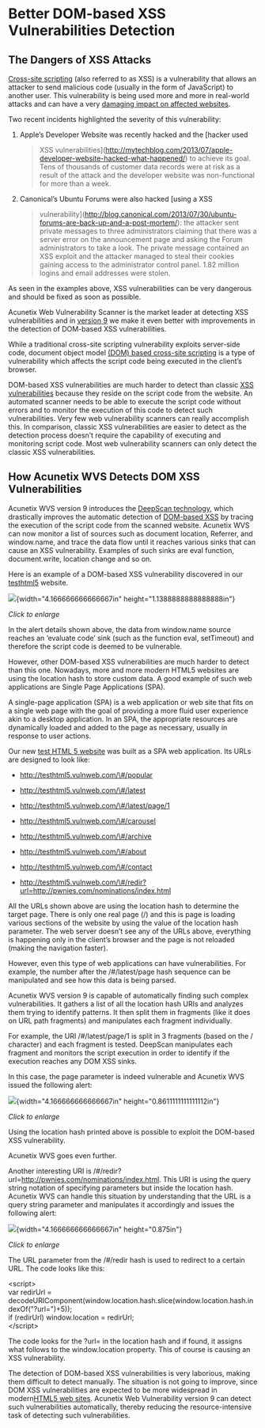 **Better DOM-based XSS Vulnerabilities Detection**
==================================================

**The Dangers of XSS Attacks**
------------------------------

[Cross-site scripting](http://www.acunetix.com/websitesecurity/xss/)
(also referred to as XSS) is a vulnerability that allows an attacker to
send malicious code (usually in the form of JavaScript) to another user.
This vulnerability is being used more and more in real-world attacks and
can have a very [damaging impact on affected
websites](http://www.ehackingnews.com/2013/01/yahoo-mail-accounts-hacked-by-dom-based.html).

Two recent incidents highlighted the severity of this vulnerability:

1.  Apple’s Developer Website was recently hacked and the [hacker used
    > XSS
    > vulnerabilities](http://mytechblog.com/2013/07/apple-developer-website-hacked-what-happened/)
    > to achieve its goal. Tens of thousands of customer data records
    > were at risk as a result of the attack and the developer website
    > was non-functional for more than a week.

2.  Canonical’s Ubuntu Forums were also hacked [using a XSS
    > vulnerability](http://blog.canonical.com/2013/07/30/ubuntu-forums-are-back-up-and-a-post-mortem/):
    > the attacker sent private messages to three administrators
    > claiming that there was a server error on the announcement page
    > and asking the Forum administrators to take a look. The private
    > message contained an XSS exploit and the attacker managed to steal
    > their cookies gaining access to the administrator control panel.
    > 1.82 million logins and email addresses were stolen.

As seen in the examples above, XSS vulnerabilities can be very dangerous
and should be fixed as soon as possible.

Acunetix Web Vulnerability Scanner is the market leader at detecting XSS
vulnerabilities and in [version
9](http://www.acunetix.com/vulnerability-scanner/) we make it even
better with improvements in the detection of DOM-based XSS
vulnerabilities.

While a traditional cross-site scripting vulnerability exploits
server-side code, document object model [(DOM) based cross-site
scripting](http://www.acunetix.com/blog/web-security-zone/articles/dom-xss-explained/)
is a type of vulnerability which affects the script code being executed
in the client’s browser.

DOM-based XSS vulnerabilities are much harder to detect than classic
[XSS vulnerabilities](https://www.acunetix.com/websitesecurity/xss/)
because they reside on the script code from the website. An automated
scanner needs to be able to execute the script code without errors and
to monitor the execution of this code to detect such vulnerabilities.
Very few web vulnerability scanners can really accomplish this. In
comparison, classic XSS vulnerabilities are easier to detect as the
detection process doesn’t require the capability of executing and
monitoring script code. Most web vulnerability scanners can only detect
the classic XSS vulnerabilities.

**How Acunetix WVS Detects DOM XSS Vulnerabilities**
----------------------------------------------------

Acunetix WVS version 9 introduces the [DeepScan
technology](http://www.acunetix.com/websitesecurity/crawling-html5-javascript-websites/),
which drastically improves the automatic detection of [DOM-based
XSS](http://www.acunetix.com/blog/web-security-zone/articles/dom-xss-explained/)
by tracing the execution of the script code from the scanned website.
Acunetix WVS can now monitor a list of sources such as document
location, Referrer, and window.name, and trace the data flow until it
reaches various sinks that can cause an XSS vulnerability. Examples of
such sinks are eval function, document.write, location change and so on.

Here is an example of a DOM-based XSS vulnerability discovered in our
[testhtml5](http://testhtml5.vulnweb.com/) website.

![](media/website-security/improving-dom-xss-vulnerabilities-detection.md-images/media/image03.png){width="4.166666666666667in"
height="1.1388888888888888in"}

*Click to enlarge*

In the alert details shown above, the data from window.name source
reaches an ‘evaluate code’ sink (such as the function eval, setTimeout)
and therefore the script code is deemed to be vulnerable.

However, other DOM-based XSS vulnerabilities are much harder to detect
than this one. Nowadays, more and more modern HTML5 websites are using
the location hash to store custom data. A good example of such web
applications are Single Page Applications (SPA).

A single-page application (SPA) is a web application or web site that
fits on a single web page with the goal of providing a more fluid user
experience akin to a desktop application. In an SPA, the appropriate
resources are dynamically loaded and added to the page as necessary,
usually in response to user actions.

Our new [test HTML 5 website](http://testhtml5.vulnweb.com/) was built
as a SPA web application. Its URLs are designed to look like:

-   http://testhtml5.vulnweb.com/\#/popular

-   http://testhtml5.vulnweb.com/\#/latest

-   http://testhtml5.vulnweb.com/\#/latest/page/1

-   http://testhtml5.vulnweb.com/\#/carousel

-   http://testhtml5.vulnweb.com/\#/archive

-   http://testhtml5.vulnweb.com/\#/about

-   http://testhtml5.vulnweb.com/\#/contact

-   http://testhtml5.vulnweb.com/\#/redir?url=http://pwnies.com/nominations/index.html

All the URLs shown above are using the location hash to determine the
target page. There is only one real page (/) and this is page is loading
various sections of the website by using the value of the location hash
parameter. The web server doesn’t see any of the URLs above, everything
is happening only in the client’s browser and the page is not reloaded
(making the navigation faster).

However, even this type of web applications can have vulnerabilities.
For example, the number after the /\#/latest/page hash sequence can be
manipulated and see how this data is being parsed.

Acunetix WVS version 9 is capable of automatically finding such complex
vulnerabilities. It gathers a list of all the location hash URIs and
analyzes them trying to identify patterns. It then split them in
fragments (like it does on URL path fragments) and manipulates each
fragment individually.

For example, the URI /\#/latest/page/1 is split in 3 fragments (based on
the / character) and each fragment is tested. DeepScan manipulates each
fragment and monitors the script execution in order to identify if the
execution reaches any DOM XSS sinks.

In this case, the page parameter is indeed vulnerable and Acunetix WVS
issued the following alert:

![](media/website-security/improving-dom-xss-vulnerabilities-detection.md-images/media/image04.png){width="4.166666666666667in"
height="0.8611111111111112in"}

*Click to enlarge*

Using the location hash printed above is possible to exploit the
DOM-based XSS vulnerability.

Acunetix WVS goes even further.

Another interesting URI is
/\#/redir?url=http://pwnies.com/nominations/index.html. This URI is
using the query string notation of specifying parameters but inside the
location hash. Acunetix WVS can handle this situation by understanding
that the URL is a query string parameter and manipulates it accordingly
and issues the following alert:

![](media/website-security/improving-dom-xss-vulnerabilities-detection.md-images/media/image05.png){width="4.166666666666667in"
height="0.875in"}

*Click to enlarge*

The URL parameter from the /\#/redir hash is used to redirect to a
certain URL. The code looks like this:

&lt;script&gt;\
var redirUrl =
decodeURIComponent(window.location.hash.slice(window.location.hash.indexOf("?url=")+5));\
if (redirUrl) window.location = redirUrl;\
&lt;/script&gt;

The code looks for the ?url= in the location hash and if found, it
assigns what follows to the window.location property. This of course is
causing an XSS vulnerability.

The detection of DOM-based XSS vulnerabilities is very laborious, making
them difficult to detect manually. The situation is not going to
improve, since DOM XSS vulnerabilities are expected to be more
widespread in modern[HTML5 web
sites](http://www.acunetix.com/vulnerability-scanner/html5-website-security/).
Acunetix Web Vulnerability version 9 can detect such vulnerabilities
automatically, thereby reducing the resource-intensive task of detecting
such vulnerabilities.
